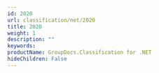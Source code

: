 ```yaml
---
id: 2020
url: classification/net/2020
title: 2020
weight: 1
description: ""
keywords: 
productName: GroupDocs.Classification for .NET
hideChildren: False
---
```

